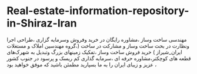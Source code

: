 # Real-estate-information-repository-in-Shiraz-Iran
مهندسی ساخت وساز ،مشاوره رایگان در خرید وفروش وسرمایه گزاری ،طراحی اجرا ونظارت در بحث ساخت وساز و مشارکت در ساخت (،گروه مهندسین املاک و مستغلات ایران_شیراز )
خرید فروش ساخت وساز ،تفکیک زمینهای بزرگ وتبدیل به شهرک‌های قطعه های کوچکتر،مشاوره حرفه ای ،سرمایه گذاری کم ریسک و پرسود در جنوب کشور عزیز و زیبای ایران را به ما بسپارید مطمئن باشید که موفق خواهید بود ،
